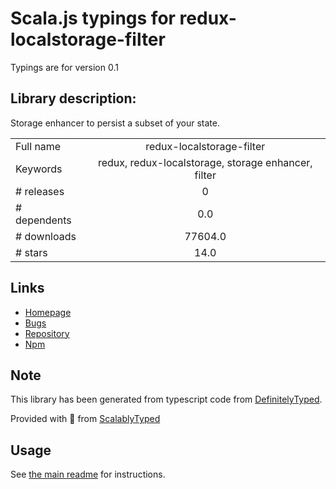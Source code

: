 
# Scala.js typings for redux-localstorage-filter

Typings are for version 0.1

## Library description:
Storage enhancer to persist a subset of your state.

|                    |                 |
| ------------------ | :-------------: |
| Full name          | redux-localstorage-filter |
| Keywords           | redux, redux-localstorage, storage enhancer, filter |
| # releases         | 0 |
| # dependents       | 0.0 |
| # downloads        | 77604.0 |
| # stars            | 14.0 |

## Links
- [Homepage](https://github.com/elgerlambert/redux-localstorage-filter#readme)
- [Bugs](https://github.com/elgerlambert/redux-localstorage-filter/issues)
- [Repository](https://github.com/elgerlambert/redux-localstorage-filter)
- [Npm](https://www.npmjs.com/package/redux-localstorage-filter)
    


## Note
This library has been generated from typescript code from [DefinitelyTyped](https://definitelytyped.org).

Provided with :purple_heart: from [ScalablyTyped](https://github.com/oyvindberg/ScalablyTyped)

## Usage
See [the main readme](../../readme.md) for instructions.


